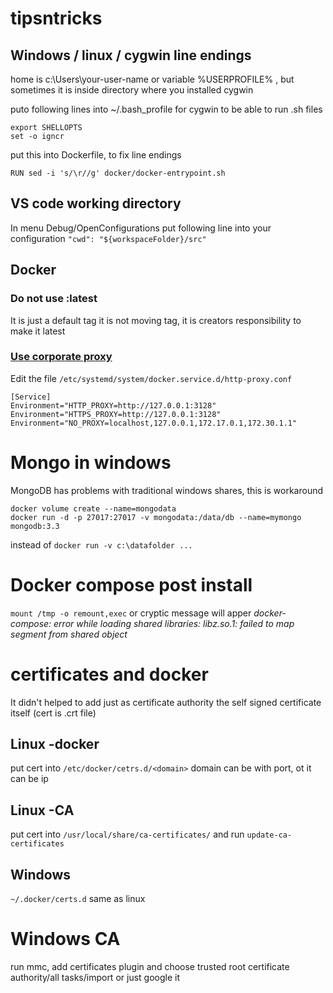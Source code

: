 # tipsntricks
## Windows / linux / cygwin line endings
home is c:\Users\your-user-name or variable %USERPROFILE% , but sometimes it is inside directory where you installed cygwin

puto following lines into ~/.bash_profile   for cygwin to be able to run .sh files
```
export SHELLOPTS
set -o igncr
```

put this into Dockerfile, to fix line endings
```
RUN sed -i 's/\r//g' docker/docker-entrypoint.sh
```

## VS code working directory
In menu Debug/OpenConfigurations put following line into your configuration
``` "cwd": "${workspaceFolder}/src" ```

## Docker
### Do not use :latest
  It is just a default tag it is not moving tag, it is creators responsibility to make it latest
### [Use corporate proxy](https://medium.com/@saniaky/configure-docker-to-use-a-host-proxy-e88bd988c0aa)
Edit the file ```/etc/systemd/system/docker.service.d/http-proxy.conf ```

```
[Service]
Environment="HTTP_PROXY=http://127.0.0.1:3128"
Environment="HTTPS_PROXY=http://127.0.0.1:3128"
Environment="NO_PROXY=localhost,127.0.0.1,172.17.0.1,172.30.1.1"
```

# Mongo in windows
MongoDB has problems with traditional windows shares, this is workaround
```
docker volume create --name=mongodata
docker run -d -p 27017:27017 -v mongodata:/data/db --name=mymongo mongodb:3.3
```
instead of ``` docker run -v c:\datafolder ... ```

# Docker compose post install
```mount /tmp -o remount,exec```
or cryptic message will apper *docker-compose: error while loading shared libraries: libz.so.1: failed to map segment from shared object*

# certificates and docker

It didn't helped to add just as certificate authority the self signed certificate itself (cert is .crt file)
## Linux -docker
put cert into ```/etc/docker/cetrs.d/<domain>```  domain can be with port, ot it can be ip
## Linux -CA
put cert into ```/usr/local/share/ca-certificates/``` and run ```update-ca-certificates```

## Windows
```~/.docker/certs.d```  same as linux

# Windows CA 
run mmc, add certificates plugin and choose trusted root certificate authority/all tasks/import or just google it




